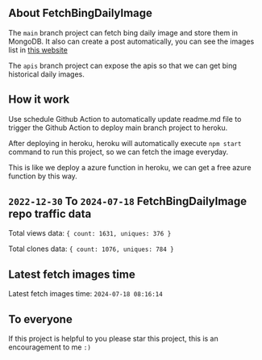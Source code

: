 ## About FetchBingDailyImage

The `main` branch project can fetch bing daily image and store them in MongoDB.
It also can create a post automatically, you can see the images list in [this website](https://oursalbum.netlify.app)

The `apis` branch project can expose the apis so that we can get bing historical daily images.

## How it work

Use schedule Github Action to automatically update readme.md file to trigger the Github Action to deploy main branch project to heroku.

After deploying in heroku, heroku will automatically execute `npm start` command to run this project, so we can fetch the image everyday.

This is like we deploy a azure function in heroku, we can get a free azure function by this way.

## `2022-12-30` To `2024-07-18` FetchBingDailyImage repo traffic data

Total views data: `{ count: 1631, uniques: 376 }`

Total clones data: `{ count: 1076, uniques: 784 }`

## Latest fetch images time

Latest fetch images time: `2024-07-18 08:16:14`

## To everyone

If this project is helpful to you please star this project, this is an encouragement to me `:)`



